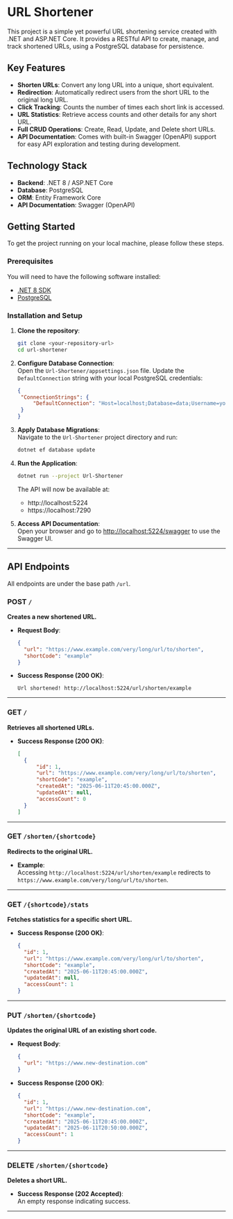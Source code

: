 # URL Shortener

This project is a simple yet powerful URL shortening service created with .NET and ASP.NET Core. It provides a RESTful API to create, manage, and track shortened URLs, using a PostgreSQL database for persistence.

## Key Features

- **Shorten URLs**: Convert any long URL into a unique, short equivalent.
- **Redirection**: Automatically redirect users from the short URL to the original long URL.
- **Click Tracking**: Counts the number of times each short link is accessed.
- **URL Statistics**: Retrieve access counts and other details for any short URL.
- **Full CRUD Operations**: Create, Read, Update, and Delete short URLs.
- **API Documentation**: Comes with built-in Swagger (OpenAPI) support for easy API exploration and testing during development.

## Technology Stack

- **Backend**: .NET 8 / ASP.NET Core
- **Database**: PostgreSQL
- **ORM**: Entity Framework Core
- **API Documentation**: Swagger (OpenAPI)

## Getting Started

To get the project running on your local machine, please follow these steps.

### Prerequisites

You will need to have the following software installed:

- [.NET 8 SDK](https://dotnet.microsoft.com/)
- [PostgreSQL](https://www.postgresql.org/)

### Installation and Setup

1. **Clone the repository**:

   ```bash
   git clone <your-repository-url>
   cd url-shortener
   ```

2. **Configure Database Connection**:  
   Open the `Url-Shortener/appsettings.json` file. Update the `DefaultConnection` string with your local PostgreSQL credentials:

   ```json
   {
   	"ConnectionStrings": {
   		"DefaultConnection": "Host=localhost;Database=data;Username=your_postgres_user;Password=your_postgres_password"
   	}
   }
   ```

3. **Apply Database Migrations**:  
   Navigate to the `Url-Shortener` project directory and run:

   ```bash
   dotnet ef database update
   ```

4. **Run the Application**:

   ```bash
   dotnet run --project Url-Shortener
   ```

   The API will now be available at:

   - http://localhost:5224
   - https://localhost:7290

5. **Access API Documentation**:  
   Open your browser and go to [http://localhost:5224/swagger](http://localhost:5224/swagger) to use the Swagger UI.

---

## API Endpoints

All endpoints are under the base path `/url`.

### POST `/`

**Creates a new shortened URL.**

- **Request Body**:

  ```json
  {
  	"url": "https://www.example.com/very/long/url/to/shorten",
  	"shortCode": "example"
  }
  ```

- **Success Response (200 OK)**:

  ```
  Url shortened! http://localhost:5224/url/shorten/example
  ```

---

### GET `/`

**Retrieves all shortened URLs.**

- **Success Response (200 OK)**:

  ```json
  [
  	{
  		"id": 1,
  		"url": "https://www.example.com/very/long/url/to/shorten",
  		"shortCode": "example",
  		"createdAt": "2025-06-11T20:45:00.000Z",
  		"updatedAt": null,
  		"accessCount": 0
  	}
  ]
  ```

---

### GET `/shorten/{shortcode}`

**Redirects to the original URL.**

- **Example**:  
  Accessing `http://localhost:5224/url/shorten/example` redirects to `https://www.example.com/very/long/url/to/shorten`.

---

### GET `/{shortcode}/stats`

**Fetches statistics for a specific short URL.**

- **Success Response (200 OK)**:

  ```json
  {
  	"id": 1,
  	"url": "https://www.example.com/very/long/url/to/shorten",
  	"shortCode": "example",
  	"createdAt": "2025-06-11T20:45:00.000Z",
  	"updatedAt": null,
  	"accessCount": 1
  }
  ```

---

### PUT `/shorten/{shortcode}`

**Updates the original URL of an existing short code.**

- **Request Body**:

  ```json
  {
  	"url": "https://www.new-destination.com"
  }
  ```

- **Success Response (200 OK)**:

  ```json
  {
  	"id": 1,
  	"url": "https://www.new-destination.com",
  	"shortCode": "example",
  	"createdAt": "2025-06-11T20:45:00.000Z",
  	"updatedAt": "2025-06-11T20:50:00.000Z",
  	"accessCount": 1
  }
  ```

---

### DELETE `/shorten/{shortcode}`

**Deletes a short URL.**

- **Success Response (202 Accepted)**:  
  An empty response indicating success.

---

